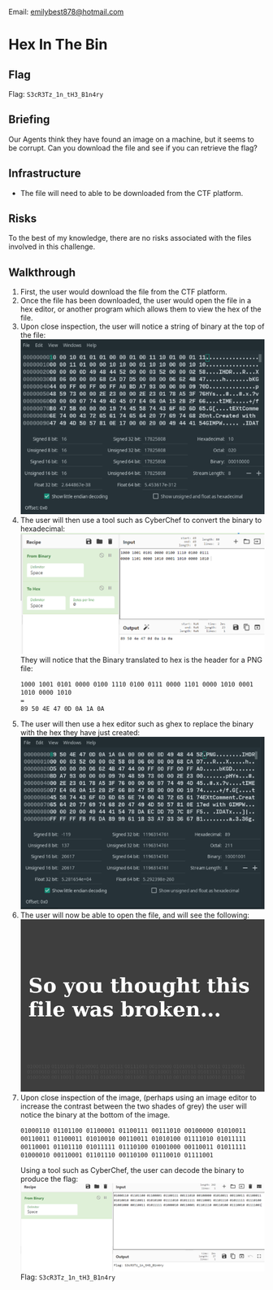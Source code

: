 Email: emilybest878@hotmail.com
# Hex In The Bin
## Flag
Flag: `S3cR3Tz_1n_tH3_B1n4ry`
## Briefing
Our Agents think they have found an image on a machine, but it seems to be corrupt. Can you download the file and see if you can retrieve the flag?
## Infrastructure 
* The file will need to able to be downloaded from the CTF platform. 
## Risks
To the best of my knowledge, there are no risks associated with the files involved in this challenge.

## Walkthrough
1. First, the user would download the file from the CTF platform.
1. Once the file has been downloaded, the user would open the file in a hex editor, or another program which allows them to view the hex of the file.
1. Upon close inspection, the user will notice a string of binary at the top of the file:
  ![](Images/Walkthrough1.PNG)
1. The user will then use a tool such as CyberChef to convert the binary to hexadecimal:
  ![](Images/Walkthrough2.PNG)
  They will notice that the Binary translated to hex is the header for a PNG file: 
    ```
    1000 1001 0101 0000 0100 1110 0100 0111 0000 1101 0000 1010 0001 1010 0000 1010
    =
    89 50 4E 47 0D 0A 1A 0A
    ```
1. The user will then use a hex editor such as ghex to replace the binary with the hex they have just created:
  ![](Images/Walkthrough3.PNG)
1. The user will now be able to open the file, and will see the following:
  ![](Images/ChallengeImage.png)
1. Upon close inspection of the image, (perhaps using an image editor to increase the contrast between the two shades of grey) the user will notice the binary at the bottom of the image.
    ```
    01000110 01101100 01100001 01100111 00111010 00100000 01010011 00110011 01100011 01010010 00110011 01010100 01111010 01011111
    00110001 01101110 01011111 01110100 01001000 00110011 01011111 01000010 00110001 01101110 00110100 01110010 01111001
    ```
    Using a tool such as CyberChef, the user can decode the binary to produce the flag:
    ![](Images/Walkthrough4.PNG)
    Flag: `S3cR3Tz_1n_tH3_B1n4ry`
 
    
